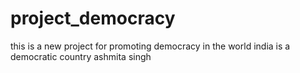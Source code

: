 # project_democracy
this is a new project for promoting democracy in the world
india is a democratic country 
ashmita singh
